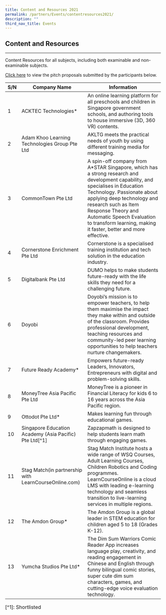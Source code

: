 ```yaml
---
title: Content and Resources 2021
permalink: /partners/Events/contentresources2021/
description: ""
third_nav_title: Events
---
```

Content and Resources
---------------------

---

 Content Resources for all subjects, including both examinable and non-examinable subjects.

[Click here](https://go.gov.sg/slspd2021-cr) to view the pitch proposals submitted by the participants below.

   
|S/N|Company Name|Information|
|--- |--- |--- |
|1|ACKTEC Technologies*|An online learning platform for all preschools and children in Singapore government schools, and authoring tools to house immersive (3D, 360 VR) contents.|
|2|Adam Khoo Learning Technologies Group Pte Ltd|AKLTG meets the practical needs of youth by using different training media for messaging.|
|3|CommonTown Pte Ltd|A spin-off company from A*STAR Singapore, which has a strong research and development capability, and specialises in Education Technology. Passionate about applying deep technology and research such as Item Response Theory and Automatic Speech Evaluation to transform learning, making it faster, better and more effective.|
|4|Cornerstone Enrichment Pte Ltd|Cornerstone is a specialised training institution and tech solution in the education industry.|
|5|Digitalbank Pte Ltd|DUMO helps to make students future-ready with the life skills they need for a challenging future.|
|6|Doyobi|Doyobi’s mission is to empower teachers, to help them maximise the impact they make within and outside of the classroom. Provides professional development, teaching resources and community-led peer learning opportunities to help teachers nurture changemakers.|
|7|Future Ready Academy*|Empowers future-ready Leaders, Innovators, Entrepreneurs with digital and problem-solving skills.|
|8|MoneyTree Asia Pacific Pte Ltd|MoneyTree is a pioneer in Financial Literacy for kids 6 to 16 years across the Asia Pacific region.|
|9|Ottodot Pte Ltd*|Makes learning fun through educational games.|
|10|Singapore Education Academy (Asia Pacific) Pte Ltd[^1]|Zapzapmath is designed to help students learn math through engaging games.|
|11|Stag Match(in partnership with LearnCourseOnline.com)|Stag Match Institute hosts a wide range of WSQ Courses, Adult Learning Courses, Children Robotics and Coding programmes. LearnCourseOnline is a cloud LMS with leading e-learning technology and seamless transition to live-learning services in multiple regions.|
|12|The Amdon Group*|The Amdon Group is a global leader in STEM education for children aged 5 to 18 (Grades K-12).|
|13|Yumcha Studios Pte Ltd*|The Dim Sum Warriors Comic Reader App increases language play, creativity, and reading engagement in Chinese and English through funny bilingual comic stories, super cute dim sum characters, games, and cutting-edge voice evaluation technology.|

<font size=3>[^1]: Shortlisted</font>
